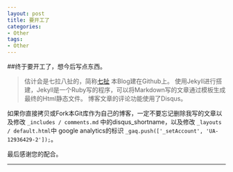 ```yaml
---
layout: post
title: 要开工了
categories:
- Other
tags:
- Other
---
```


     
	 
##终于要开工了，想今后写点东西。
>估计会是七拉八扯的，简称[七扯](sevenCHE.com)
>本Blog建在Github上。
>使用Jekyll进行搭建，Jekyll是一个Ruby写的程序，可以将Markdown写的文章通过模板生成最终的Html静态文件。
博客文章的评论功能使用了Disqus。

如果你直接拷贝或Fork本Git库作为自己的博客，一定不要忘记删除我写的文章以及修改 `_includes / comments.md` 中的disqus_shortname，以及修改 `_layouts / default.html`中 google analytics的标识  `_gaq.push(['_setAccount', 'UA-12936429-2']);`。

最后感谢您的配合。

----
